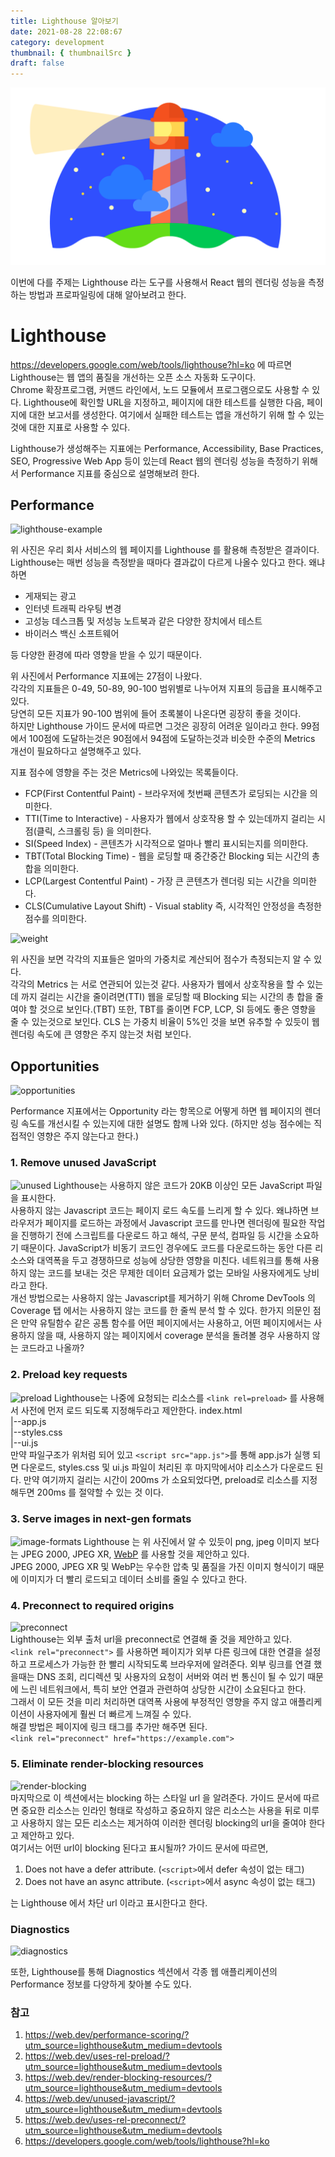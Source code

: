 ```yaml
---
title: Lighthouse 알아보기
date: 2021-08-28 22:08:67
category: development
thumbnail: { thumbnailSrc }
draft: false
---
```


![thumbnail](../../assets/lighthouse-thumbnail.png)

이번에 다를 주제는 Lighthouse 라는 도구를 사용해서 React 웹의 렌더링 성능을 측정하는 방법과 프로파일링에 대해 알아보려고 한다.

# Lighthouse

https://developers.google.com/web/tools/lighthouse?hl=ko 에 따르면  
Lighthouse는 웹 앱의 품질을 개선하는 오픈 소스 자동화 도구이다.  
Chrome 확장프로그램, 커맨드 라인에서, 노드 모듈에서 프로그램으로도 사용할 수 있다. Lighthouse에 확인할 URL을 지정하고, 페이지에 대한 테스트를 실행한 다음, 페이지에 대한 보고서를 생성한다. 여기에서 실패한 테스트는 앱을 개선하기 위해 할 수 있는 것에 대한 지표로 사용할 수 있다.

Lighthouse가 생성해주는 지표에는 Performance, Accessibility, Base Practices, SEO, Progressive Web App 등이 있는데 React 웹의 렌더링 성능을 측정하기 위해서 Performance 지표를 중심으로 설명해보려 한다.

## Performance

![lighthouse-example](https://user-images.githubusercontent.com/35620465/100883287-851e8800-34f3-11eb-8a60-6a64f669c756.png)

위 사진은 우리 회사 서비스의 웹 페이지를 Lighthouse 를 활용해 측정받은 결과이다.  
Lighthouse는 매번 성능을 측정받을 때마다 결과값이 다르게 나올수 있다고 한다. 왜냐하면

- 게재되는 광고
- 인터넷 트래픽 라우팅 변경
- 고성능 데스크톱 및 저성능 노트북과 같은 다양한 장치에서 테스트
- 바이러스 백신 소프트웨어

등 다양한 환경에 따라 영향을 받을 수 있기 때문이다.

위 사진에서 Performance 지표에는 27점이 나왔다.  
각각의 지표들은 0-49, 50-89, 90-100 범위별로 나누어져 지표의 등급을 표시해주고 있다.  
당연히 모든 지표가 90-100 범위에 들어 초록불이 나온다면 굉장히 좋을 것이다.  
하지만 Lighthouse 가이드 문서에 따르면 그것은 굉장히 어려운 일이라고 한다. 99점에서 100점에 도달하는것은 90점에서 94점에 도달하는것과 비슷한 수준의 Metrics 개선이 필요하다고 설명해주고 있다.

지표 점수에 영향을 주는 것은 Metrics에 나와있는 목록들이다.

- FCP(First Contentful Paint) - 브라우저에 첫번째 콘텐츠가 로딩되는 시간을 의미한다.
- TTI(Time to Interactive) - 사용자가 웹에서 상호작용 할 수 있는데까지 걸리는 시점(클릭, 스크롤링 등) 을 의미한다.
- SI(Speed Index) - 콘텐츠가 시각적으로 얼마나 빨리 표시되는지를 의미한다.
- TBT(Total Blocking Time) - 웹을 로딩할 때 중간중간 Blocking 되는 시간의 총 합을 의미한다.
- LCP(Largest Contentful Paint) - 가장 큰 콘텐츠가 렌더링 되는 시간을 의미한다.
- CLS(Cumulative Layout Shift) - Visual stablity 즉, 시각적인 안정성을 측정한 점수를 의미한다.

![weight](https://user-images.githubusercontent.com/35620465/100885828-71285580-34f6-11eb-8e3f-eaa1aa38bc22.png)

위 사진을 보면 각각의 지표들은 얼마의 가중치로 계산되어 점수가 측정되는지 알 수 있다.  
각각의 Metrics 는 서로 연관되어 있는것 같다. 사용자가 웹에서 상호작용을 할 수 있는데 까지 걸리는 시간을 줄이려면(TTI) 웹을 로딩할 때 Blocking 되는 시간의 총 합을 줄여야 할 것으로 보인다.(TBT) 또한, TBT를 줄이면 FCP, LCP, SI 등에도 좋은 영향을 줄 수 있는것으로 보인다. CLS 는 가중치 비율이 5%인 것을 보면 유추할 수 있듯이 웹 렌더링 속도에 큰 영향은 주지 않는것 처럼 보인다.

## Opportunities

![opportunities](https://user-images.githubusercontent.com/35620465/100890137-4260ae00-34fb-11eb-9234-2bff11824797.png)

Performance 지표에서는 Opportunity 라는 항목으로 어떻게 하면 웹 페이지의 렌더링 속도를 개선시킬 수 있는지에 대한 설명도 함께 나와 있다.  (하지만 성능 점수에는 직접적인 영향은 주지 않는다고 한다.)

### 1. Remove unused JavaScript

![unused](https://user-images.githubusercontent.com/35620465/100895726-38da4480-3501-11eb-996b-12e5e9e60f2f.png)
Lighthouse는 사용하지 않은 코드가 20KB 이상인 모든 JavaScript 파일을 표시한다.   
사용하지 않는 Javascript 코드는 페이지 로드 속도를 느리게 할 수 있다. 왜냐하면 브라우저가 페이지를 로드하는 과정에서 Javascript 코드를 만나면 렌더링에 필요한 작업을 진행하기 전에 스크립트를 다운로드 하고 해석, 구문 분석, 컴파일 등 시간을 소요하기 때문이다. JavaScript가 비동기 코드인 경우에도 코드를 다운로드하는 동안 다른 리소스와 대역폭을 두고 경쟁하므로 성능에 상당한 영향을 미친다. 네트워크를 통해 사용하지 않는 코드를 보내는 것은 무제한 데이터 요금제가 없는 모바일 사용자에게도 낭비라고 한다.  
개선 방법으로는 사용하지 않는 Javascript를 제거하기 위해 Chrome DevTools 의 Coverage 탭 에서는 사용하지 않는 코드를 한 줄씩 분석 할 수 있다.
한가지 의문인 점은 만약 유틸함수 같은 공톰 함수를 어떤 페이지에서는 사용하고, 어떤 페이지에서는 사용하지 않을 때, 사용하지 않는 페이지에서 coverage 분석을 돌려볼 경우 사용하지 않는 코드라고 나올까?

### 2. Preload key requests

![preload](https://user-images.githubusercontent.com/35620465/100898219-dcc4ef80-3503-11eb-868f-6230b191e36b.png)
Lighthouse는 나중에 요청되는 리소스를 ```<link rel=preload>``` 를 사용해서 사전에 먼저 로드 되도록 지정해두라고 제안한다.
index.html  
|--app.js  
|--styles.css  
|--ui.js  
만약 파일구조가 위처럼 되어 있고 ```<script src="app.js">```를 통해 app.js가 실행 되면 다운로드, styles.css 및 ui.js 파일이 처리된 후 마지막에서야 리소스가 다운로드 된다. 만약 여기까지 걸리는 시간이 200ms 가 소요되었다면, preload로 리소스를 지정해두면 200ms 를 절약할 수 있는 것 이다.

### 3. Serve images in next-gen formats

![image-formats](https://user-images.githubusercontent.com/35620465/100899614-60cba700-3505-11eb-8361-5e1301e2f012.png)
Lighthouse 는 위 사진에서 알 수 있듯이 png, jpeg 이미지 보다는 JPEG 2000, JPEG XR, [WebP](https://developers.google.com/speed/webp/) 를 사용할 것을 제안하고 있다.  
JPEG 2000, JPEG XR 및 WebP는 우수한 압축 및 품질을 가진 이미지 형식이기 때문에 이미지가 더 빨리 로드되고 데이터 소비를 줄일 수 있다고 한다.

### 4. Preconnect to required origins

![preconnect](https://user-images.githubusercontent.com/35620465/100903436-3f6cba00-3509-11eb-936c-95429f0f5af2.png)  
Lighthouse는 외부 출처 url을 preconnect로 연결해 줄 것을 제안하고 있다.  
```<link rel="preconnect">``` 를 사용하면 페이지가 외부 다른 링크에 대한 연결을 설정하고 프로세스가 가능한 한 빨리 시작되도록 브라우저에 알려준다.  외부 링크를 연결 했을때는 DNS 조회, 리디렉션 및 사용자의 요청이 서버와 여러 번 통신이 될 수 있기 때문에 느린 네트워크에서, 특히 보안 연결과 관련하여 상당한 시간이 소요된다고 한다.  
그래서 이 모든 것을 미리 처리하면 대역폭 사용에 부정적인 영향을 주지 않고 애플리케이션이 사용자에게 훨씬 더 빠르게 느껴질 수 있다.  
해결 방법은 페이지에 링크 태그를 추가만 해주면 된다.  
```<link rel="preconnect" href="https://example.com">```

### 5. Eliminate render-blocking resources

![render-blocking](https://user-images.githubusercontent.com/35620465/100904063-f6693580-3509-11eb-8e67-fee80f4ba25c.png)  
마지막으로 이 섹션에서는 blocking 하는 스타일 url 을 알려준다. 가이드 문서에 따르면 중요한 리소스는 인라인 형태로 작성하고 중요하지 않은 리소스는 사용을 뒤로 미루고 사용하지 않는 모든 리소스는 제거하여 이러한 렌더링 blocking의 url을 줄여야 한다고 제안하고 있다.  
여기서는 어떤 url이 blocking 된다고 표시될까? 가이드 문서에 따르면,
1. Does not have a defer attribute. (```<script>```에서 defer 속성이 없는 태그)
2. Does not have an async attribute. (```<script>```에서 async 속성이 없는 태그)

는 Lighthouse 에서 차단 url 이라고 표시한다고 한다.

### Diagnostics
![diagnostics](https://user-images.githubusercontent.com/35620465/100906105-26193d00-350c-11eb-8d9e-53c745a77cbe.png)

또한, Lighthouse를 통해 Diagnostics 섹션에서 각종 웹 애플리케이션의 Performance 정보를 다양하게 찾아볼 수도 있다.

### 참고
1. https://web.dev/performance-scoring/?utm_source=lighthouse&utm_medium=devtools
2. https://web.dev/uses-rel-preload/?utm_source=lighthouse&utm_medium=devtools
3. https://web.dev/render-blocking-resources/?utm_source=lighthouse&utm_medium=devtools
4. https://web.dev/unused-javascript/?utm_source=lighthouse&utm_medium=devtools
5. https://web.dev/uses-rel-preconnect/?utm_source=lighthouse&utm_medium=devtools
6. https://developers.google.com/web/tools/lighthouse?hl=ko
